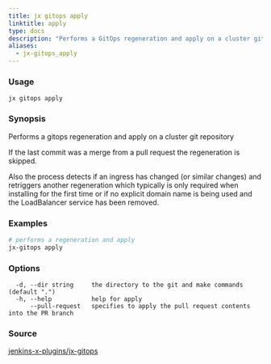```yaml
---
title: jx gitops apply
linktitle: apply
type: docs
description: "Performs a GitOps regeneration and apply on a cluster git repository"
aliases:
  - jx-gitops_apply
---
```


### Usage

```
jx gitops apply
```

### Synopsis

Performs a gitops regeneration and apply on a cluster git repository 

If the last commit was a merge from a pull request the regeneration is skipped. 

Also the process detects if an ingress has changed (or similar changes) and retriggers another regeneration which typically is only required when installing for the first time or if no explicit domain name is being used and the LoadBalancer service has been removed.

### Examples

  ```bash
  # performs a regeneration and apply
  jx-gitops apply

  ```
### Options

```
  -d, --dir string     the directory to the git and make commands (default ".")
  -h, --help           help for apply
      --pull-request   specifies to apply the pull request contents into the PR branch
```



### Source

[jenkins-x-plugins/jx-gitops](https://github.com/jenkins-x-plugins/jx-gitops)
